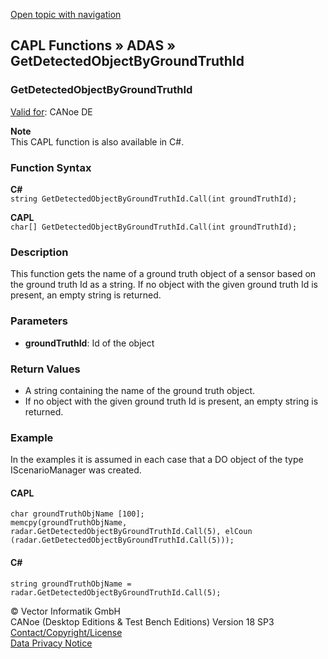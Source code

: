 [Open topic with navigation](../../../../../CANoeDEFamily.htm#Topics/CAPLFunctions/ADAS/Functions/CAPLfunctionGetDetectedObjectByGroundTruthId.md)

## CAPL Functions » ADAS » GetDetectedObjectByGroundTruthId

### GetDetectedObjectByGroundTruthId

[Valid for](../../../Shared/FeatureAvailability.md): CANoe DE

**Note**  
This CAPL function is also available in C#.

### Function Syntax

**C#**  
`string GetDetectedObjectByGroundTruthId.Call(int groundTruthId);`

**CAPL**  
`char[] GetDetectedObjectByGroundTruthId.Call(int groundTruthId);`

### Description

This function gets the name of a ground truth object of a sensor based on the ground truth Id as a string. If no object with the given ground truth Id is present, an empty string is returned.

### Parameters

- **groundTruthId**: Id of the object

### Return Values

- A string containing the name of the ground truth object.
- If no object with the given ground truth Id is present, an empty string is returned.

### Example

In the examples it is assumed in each case that a DO object of the type IScenarioManager was created.

#### CAPL

```plaintext
char groundTruthObjName [100];
memcpy(groundTruthObjName, radar.GetDetectedObjectByGroundTruthId.Call(5), elCoun
(radar.GetDetectedObjectByGroundTruthId.Call(5)));
```

#### C#

```plaintext
string groundTruthObjName = radar.GetDetectedObjectByGroundTruthId.Call(5);
```

© Vector Informatik GmbH  
CANoe (Desktop Editions & Test Bench Editions) Version 18 SP3  
[Contact/Copyright/License](../../../Shared/ContactCopyrightLicense.md)  
[Data Privacy Notice](https://www.vector.com/int/en/company/get-info/privacy-policy/)
